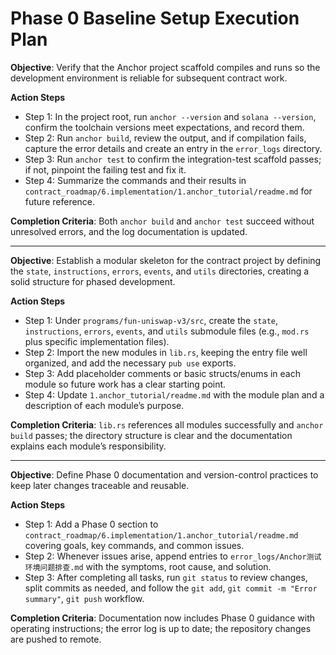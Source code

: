 # Phase 0 Baseline Setup Execution Plan

**Objective**: Verify that the Anchor project scaffold compiles and runs so the development environment is reliable for subsequent contract work.

**Action Steps**
- Step 1: In the project root, run `anchor --version` and `solana --version`, confirm the toolchain versions meet expectations, and record them.
- Step 2: Run `anchor build`, review the output, and if compilation fails, capture the error details and create an entry in the `error_logs` directory.
- Step 3: Run `anchor test` to confirm the integration-test scaffold passes; if not, pinpoint the failing test and fix it.
- Step 4: Summarize the commands and their results in `contract_roadmap/6.implementation/1.anchor_tutorial/readme.md` for future reference.

**Completion Criteria**: Both `anchor build` and `anchor test` succeed without unresolved errors, and the log documentation is updated.

---

**Objective**: Establish a modular skeleton for the contract project by defining the `state`, `instructions`, `errors`, `events`, and `utils` directories, creating a solid structure for phased development.

**Action Steps**
- Step 1: Under `programs/fun-uniswap-v3/src`, create the `state`, `instructions`, `errors`, `events`, and `utils` submodule files (e.g., `mod.rs` plus specific implementation files).
- Step 2: Import the new modules in `lib.rs`, keeping the entry file well organized, and add the necessary `pub use` exports.
- Step 3: Add placeholder comments or basic structs/enums in each module so future work has a clear starting point.
- Step 4: Update `1.anchor_tutorial/readme.md` with the module plan and a description of each module’s purpose.

**Completion Criteria**: `lib.rs` references all modules successfully and `anchor build` passes; the directory structure is clear and the documentation explains each module’s responsibility.

---

**Objective**: Define Phase 0 documentation and version-control practices to keep later changes traceable and reusable.

**Action Steps**
- Step 1: Add a Phase 0 section to `contract_roadmap/6.implementation/1.anchor_tutorial/readme.md` covering goals, key commands, and common issues.
- Step 2: Whenever issues arise, append entries to `error_logs/Anchor测试环境问题排查.md` with the symptoms, root cause, and solution.
- Step 3: After completing all tasks, run `git status` to review changes, split commits as needed, and follow the `git add`, `git commit -m "Error summary"`, `git push` workflow.

**Completion Criteria**: Documentation now includes Phase 0 guidance with operating instructions; the error log is up to date; the repository changes are pushed to remote.


